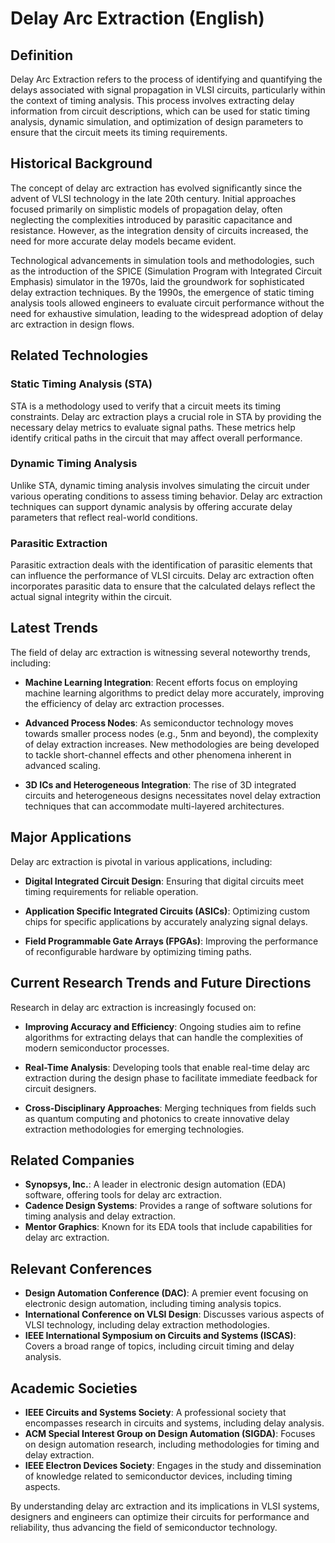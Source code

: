 # Delay Arc Extraction (English)

## Definition
Delay Arc Extraction refers to the process of identifying and quantifying the delays associated with signal propagation in VLSI circuits, particularly within the context of timing analysis. This process involves extracting delay information from circuit descriptions, which can be used for static timing analysis, dynamic simulation, and optimization of design parameters to ensure that the circuit meets its timing requirements.

## Historical Background
The concept of delay arc extraction has evolved significantly since the advent of VLSI technology in the late 20th century. Initial approaches focused primarily on simplistic models of propagation delay, often neglecting the complexities introduced by parasitic capacitance and resistance. However, as the integration density of circuits increased, the need for more accurate delay models became evident.

Technological advancements in simulation tools and methodologies, such as the introduction of the SPICE (Simulation Program with Integrated Circuit Emphasis) simulator in the 1970s, laid the groundwork for sophisticated delay extraction techniques. By the 1990s, the emergence of static timing analysis tools allowed engineers to evaluate circuit performance without the need for exhaustive simulation, leading to the widespread adoption of delay arc extraction in design flows.

## Related Technologies

### Static Timing Analysis (STA)
STA is a methodology used to verify that a circuit meets its timing constraints. Delay arc extraction plays a crucial role in STA by providing the necessary delay metrics to evaluate signal paths. These metrics help identify critical paths in the circuit that may affect overall performance.

### Dynamic Timing Analysis
Unlike STA, dynamic timing analysis involves simulating the circuit under various operating conditions to assess timing behavior. Delay arc extraction techniques can support dynamic analysis by offering accurate delay parameters that reflect real-world conditions.

### Parasitic Extraction
Parasitic extraction deals with the identification of parasitic elements that can influence the performance of VLSI circuits. Delay arc extraction often incorporates parasitic data to ensure that the calculated delays reflect the actual signal integrity within the circuit.

## Latest Trends
The field of delay arc extraction is witnessing several noteworthy trends, including:

- **Machine Learning Integration**: Recent efforts focus on employing machine learning algorithms to predict delay more accurately, improving the efficiency of delay arc extraction processes.

- **Advanced Process Nodes**: As semiconductor technology moves towards smaller process nodes (e.g., 5nm and beyond), the complexity of delay extraction increases. New methodologies are being developed to tackle short-channel effects and other phenomena inherent in advanced scaling.

- **3D ICs and Heterogeneous Integration**: The rise of 3D integrated circuits and heterogeneous designs necessitates novel delay extraction techniques that can accommodate multi-layered architectures.

## Major Applications
Delay arc extraction is pivotal in various applications, including:

- **Digital Integrated Circuit Design**: Ensuring that digital circuits meet timing requirements for reliable operation.
  
- **Application Specific Integrated Circuits (ASICs)**: Optimizing custom chips for specific applications by accurately analyzing signal delays.

- **Field Programmable Gate Arrays (FPGAs)**: Improving the performance of reconfigurable hardware by optimizing timing paths.

## Current Research Trends and Future Directions
Research in delay arc extraction is increasingly focused on:

- **Improving Accuracy and Efficiency**: Ongoing studies aim to refine algorithms for extracting delays that can handle the complexities of modern semiconductor processes.

- **Real-Time Analysis**: Developing tools that enable real-time delay arc extraction during the design phase to facilitate immediate feedback for circuit designers.

- **Cross-Disciplinary Approaches**: Merging techniques from fields such as quantum computing and photonics to create innovative delay extraction methodologies for emerging technologies.

## Related Companies
- **Synopsys, Inc.**: A leader in electronic design automation (EDA) software, offering tools for delay arc extraction.
- **Cadence Design Systems**: Provides a range of software solutions for timing analysis and delay extraction.
- **Mentor Graphics**: Known for its EDA tools that include capabilities for delay arc extraction.

## Relevant Conferences
- **Design Automation Conference (DAC)**: A premier event focusing on electronic design automation, including timing analysis topics.
- **International Conference on VLSI Design**: Discusses various aspects of VLSI technology, including delay extraction methodologies.
- **IEEE International Symposium on Circuits and Systems (ISCAS)**: Covers a broad range of topics, including circuit timing and delay analysis.

## Academic Societies
- **IEEE Circuits and Systems Society**: A professional society that encompasses research in circuits and systems, including delay analysis.
- **ACM Special Interest Group on Design Automation (SIGDA)**: Focuses on design automation research, including methodologies for timing and delay extraction.
- **IEEE Electron Devices Society**: Engages in the study and dissemination of knowledge related to semiconductor devices, including timing aspects.

By understanding delay arc extraction and its implications in VLSI systems, designers and engineers can optimize their circuits for performance and reliability, thus advancing the field of semiconductor technology.